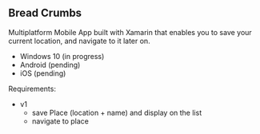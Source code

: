 ## Bread Crumbs

Multiplatform Mobile App built with Xamarin that enables you to save your current location, and navigate to it later on.

* Windows 10 (in progress)
* Android (pending)
* iOS (pending)
	
Requirements:
* v1
	* save Place (location + name) and display on the list
	* navigate to place
